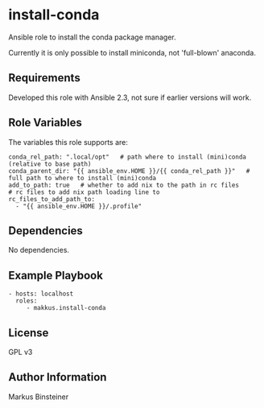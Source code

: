 install-conda
==================

Ansible role to install the conda package manager.

Currently it is only possible to install miniconda, not 'full-blown' anaconda.

Requirements
------------

Developed this role with Ansible 2.3, not sure if earlier versions will work.

Role Variables
--------------

The variables this role supports are:

    conda_rel_path: ".local/opt"   # path where to install (mini)conda (relative to base path)
    conda_parent_dir: "{{ ansible_env.HOME }}/{{ conda_rel_path }}"   # full path to where to install (mini)conda
    add_to_path: true   # whether to add nix to the path in rc files
    # rc files to add nix path loading line to
    rc_files_to_add_path_to:
      - "{{ ansible_env.HOME }}/.profile"

Dependencies
------------

No dependencies.

Example Playbook
----------------

    - hosts: localhost
      roles:
         - makkus.install-conda

License
-------

GPL v3

Author Information
------------------

Markus Binsteiner
